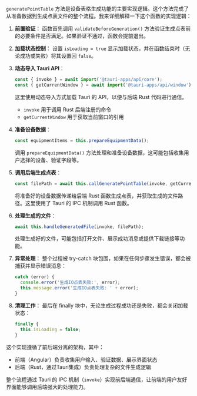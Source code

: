 `generatePointTable` 方法是设备表格生成功能的主要实现逻辑。这个方法完成了从准备数据到生成点表文件的整个流程。我来详细解释一下这个函数的实现逻辑：

1. **前置验证**：
   函数首先调用 `validateBeforeGeneration()` 方法验证生成点表前的必要条件是否满足。如果验证不通过，函数会提前退出。

2. **加载状态控制**：
   设置 `isLoading = true` 显示加载状态，并在函数结束时（无论成功或失败）将其设置回 `false`。

3. **动态导入 Tauri API**：
   ```typescript
   const { invoke } = await import('@tauri-apps/api/core');
   const { getCurrentWindow } = await import('@tauri-apps/api/window');
   ```
   这里使用动态导入方式加载 Tauri 的 API，以便与后端 Rust 代码进行通信。
   - `invoke` 用于调用 Rust 后端注册的命令
   - `getCurrentWindow` 用于获取当前窗口的引用

4. **准备设备数据**：
   ```typescript
   const equipmentItems = this.prepareEquipmentData();
   ```
   调用 `prepareEquipmentData()` 方法处理和准备设备数据，这可能包括收集用户选择的设备、验证字段等。

5. **调用后端生成点表**：
   ```typescript
   const filePath = await this.callGeneratePointTable(invoke, getCurrentWindow, equipmentItems);
   ```
   将准备好的设备数据传递给后端 Rust 函数生成点表，并获取生成的文件路径。这里使用了 Tauri 的 IPC 机制调用 Rust 函数。

6. **处理生成的文件**：
   ```typescript
   await this.handleGeneratedFile(invoke, filePath);
   ```
   处理生成好的文件，可能包括打开文件、展示成功消息或提供下载链接等功能。

7. **异常处理**：
   整个过程被 try-catch 块包围，如果在任何步骤发生错误，都会被捕获并显示错误消息：
   ```typescript
   catch (error) {
     console.error('生成IO点表失败:', error);
     this.message.error('生成IO点表失败: ' + error);
   }
   ```

8. **清理工作**：
   最后在 finally 块中，无论生成过程成功还是失败，都会关闭加载状态：
   ```typescript
   finally {
     this.isLoading = false;
   }
   ```

这个实现遵循了前后端分离的架构，其中：
- 前端（Angular）负责收集用户输入、验证数据、展示界面状态
- 后端（Rust，通过Tauri集成）负责处理复杂的文件生成逻辑

整个流程通过 Tauri 的 IPC 机制（`invoke`）实现前后端通信，让前端的用户友好界面能够调用后端强大的处理能力。
